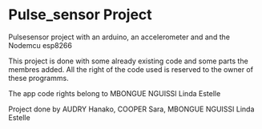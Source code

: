 # Pulse_sensor Project
Pulsesensor project with an arduino, an accelerometer and and the Nodemcu esp8266

This project is done with some already existing code and some parts the membres added. 
All the right of the code used is reserved to the owner of these programms. 

The app code rights belong to MBONGUE NGUISSI Linda Estelle

Project done by AUDRY Hanako, COOPER Sara, MBONGUE NGUISSI Linda Estelle

